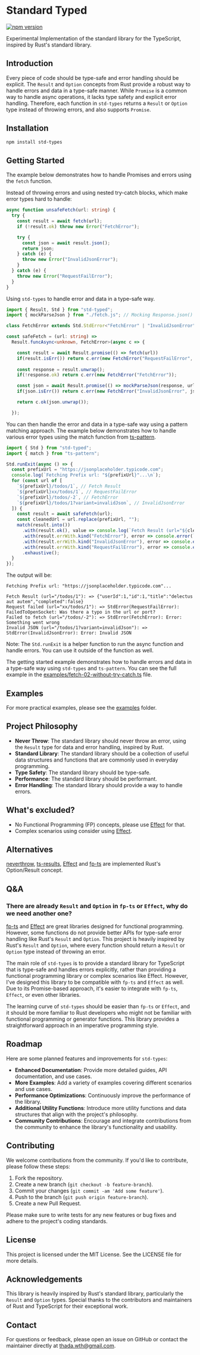 # Standard Typed

[![npm version](https://img.shields.io/npm/v/std-typed)](https://www.npmjs.com/package/std-typed)

Experimental Implementation of the standard library for the TypeScript, inspired by Rust's standard library. 

## Introduction
Every piece of code should be type-safe and error handling should be explicit. The `Result` and `Option` concepts from Rust provide a robust way to handle errors and data in a type-safe manner. While `Promise` is a common way to handle async operations, it lacks type safety and explicit error handling. Therefore, each function in `std-types` returns a `Result` or `Option` type instead of throwing errors, and also supports `Promise`.

## Installation

```bash
npm install std-types
```

## Getting Started

The example below demonstrates how to handle Promises and errors using the `fetch` function.

Instead of throwing errors and using nested try-catch blocks, which make error types hard to handle:

```ts
async function unsafeFetch(url: string) {
  try {
    const result = await fetch(url);
    if (!result.ok) throw new Error("FetchError");

    try {
      const json = await result.json();
      return json;
    } catch (e) {
      throw new Error("InvalidJsonError");
    }
  } catch (e) {
    throw new Error("RequestFailError");
  }
}
```

Using `std-types` to handle error and data in a type-safe way.

```ts
import { Result, Std } from "std-typed";
import { mockParseJson } from "./fetch.js"; // Mocking Response.json() for testing

class FetchError extends Std.StdError<"FetchError" | "InvalidJsonError" | "RequestFailError"> {}

const safeFetch = (url: string) =>
  Result.funcAsync<unknown, FetchError>(async c => {

    const result = await Result.promise(() => fetch(url))
    if(result.isErr()) return c.err(new FetchError("RequestFailError", result.unwrap()));
    
    const response = result.unwrap();
    if(!response.ok) return c.err(new FetchError("FetchError"));

    const json = await Result.promise(() => mockParseJson(response, url));
    if(json.isErr()) return c.err(new FetchError("InvalidJsonError", json.unwrap()));

    return c.ok(json.unwrap());

  });
```

You can then handle the error and data in a type-safe way using a pattern matching approach. The example below demonstrates how to handle various error types using the match function from [ts-pattern](https://github.com/gvergnaud/ts-pattern).

```ts
import { Std } from "std-typed";
import { match } from "ts-pattern";

Std.runExit(async () => {
  const prefixUrl = "https://jsonplaceholder.typicode.com";
  console.log(`Fetching Prefix url: "${prefixUrl}"...\n`);
  for (const url of [
    `${prefixUrl}/todos/1`, // Fetch Result
    `${prefixUrl}xx/todos/1`, // RequestFailError
    `${prefixUrl}/todos/-2`, // FetchError
    `${prefixUrl}/todos/1?variant=invalidJson`, // InvalidJsonError
  ]) {
    const result = await safeFetch(url);
    const cleanedUrl = url.replace(prefixUrl, "");
    match(result.into())
      .with(result.ok(), value => console.log(`Fetch Result (url="${cleanedUrl}"): => ${JSON.stringify(value.value)}`))
      .with(result.errWith.kind("FetchError"), error => console.error(`Failed to fetch (url="${cleanedUrl}"): => ${error.error}`))
      .with(result.errWith.kind("InvalidJsonError"), error => console.error(`Invalid JSON (url="${cleanedUrl}"): => ${error.error}`))
      .with(result.errWith.kind("RequestFailError"), error => console.error(`Request failed (url="${cleanedUrl}"): => ${error.error}`))
      .exhaustive();
  }
});
```

The output will be:

```
Fetching Prefix url: "https://jsonplaceholder.typicode.com"...

Fetch Result (url="/todos/1"): => {"userId":1,"id":1,"title":"delectus aut autem","completed":false}
Request failed (url="xx/todos/1"): => StdError(RequestFailError): FailedToOpenSocket: Was there a typo in the url or port?
Failed to fetch (url="/todos/-2"): => StdError(FetchError): Error: Something went wrong
Invalid JSON (url="/todos/1?variant=invalidJson"): => StdError(InvalidJsonError): Error: Invalid JSON
```

Note: The `Std.runExit` is a helper function to run the async function and handle errors. You can use it outside of the function as well.

The getting started example demonstrates how to handle errors and data in a type-safe way using `std-types` and `ts-pattern`. You can see the full example in the [examples/fetch-02-without-try-catch.ts](examples/fetch-02-without-try-catch.ts) file.

## Examples

For more practical examples, please see the [examples](examples) folder.

## Project Philosophy

- **Never Throw**: The standard library should never throw an error, using the `Result` type for data and error handling, inspired by Rust.
- **Standard Library**: The standard library should be a collection of useful data structures and functions that are commonly used in everyday programming.
- **Type Safety**: The standard library should be type-safe.
- **Performance**: The standard library should be performant.
- **Error Handling**: The standard library should provide a way to handle errors.

## What's excluded? 
- No Functional Programming (FP) concepts, please use [Effect](https://effect.website/) for that.
- Complex scenarios using consider using [Effect](https://effect.website/).

## Alternatives
[neverthrow](https://github.com/supermacro/neverthrow), [ts-results](https://github.com/vultix/ts-results), [Effect](https://github.com/Effect-TS/effect) and [fp-ts](https://github.com/gcanti/fp-ts) are implemented Rust's Option/Result concept.

## Q&A

### There are already `Result` and `Option` in `fp-ts` or `Effect`, why do we need another one?

[fp-ts](https://github.com/gcanti/fp-ts) and [Effect](https://github.com/Effect-TS/effect) are great libraries designed for functional programming. However, some functions do not provide better APIs for type-safe error handling like Rust's `Result` and `Option`. This project is heavily inspired by Rust's `Result` and `Option`, where every function should return a `Result` or `Option` type instead of throwing an error.

The main role of `std-types` is to provide a standard library for TypeScript that is type-safe and handles errors explicitly, rather than providing a functional programming library or complex scenarios like Effect. However, I've designed this library to be compatible with `fp-ts` and `Effect` as well. Due to its Promise-based approach, it's easier to integrate with `fp-ts`, `Effect`, or even other libraries.

The learning curve of `std-types` should be easier than `fp-ts` or `Effect`, and it should be more familiar to Rust developers who might not be familiar with functional programming or generator functions. This library provides a straightforward approach in an imperative programming style.

## Roadmap

Here are some planned features and improvements for `std-types`:

- **Enhanced Documentation**: Provide more detailed guides, API documentation, and use cases.
- **More Examples**: Add a variety of examples covering different scenarios and use cases.
- **Performance Optimizations**: Continuously improve the performance of the library.
- **Additional Utility Functions**: Introduce more utility functions and data structures that align with the project's philosophy.
- **Community Contributions**: Encourage and integrate contributions from the community to enhance the library's functionality and usability.

## Contributing

We welcome contributions from the community. If you'd like to contribute, please follow these steps:

1. Fork the repository.
2. Create a new branch (`git checkout -b feature-branch`).
3. Commit your changes (`git commit -am 'Add some feature'`).
4. Push to the branch (`git push origin feature-branch`).
5. Create a new Pull Request.

Please make sure to write tests for any new features or bug fixes and adhere to the project's coding standards.

## License

This project is licensed under the MIT License. See the LICENSE file for more details.

## Acknowledgements

This library is heavily inspired by Rust's standard library, particularly the `Result` and `Option` types. Special thanks to the contributors and maintainers of Rust and TypeScript for their exceptional work.

## Contact

For questions or feedback, please open an issue on GitHub or contact the maintainer directly at [thada.wth@gmail.com](mailto:thada.wth@gmail.com).